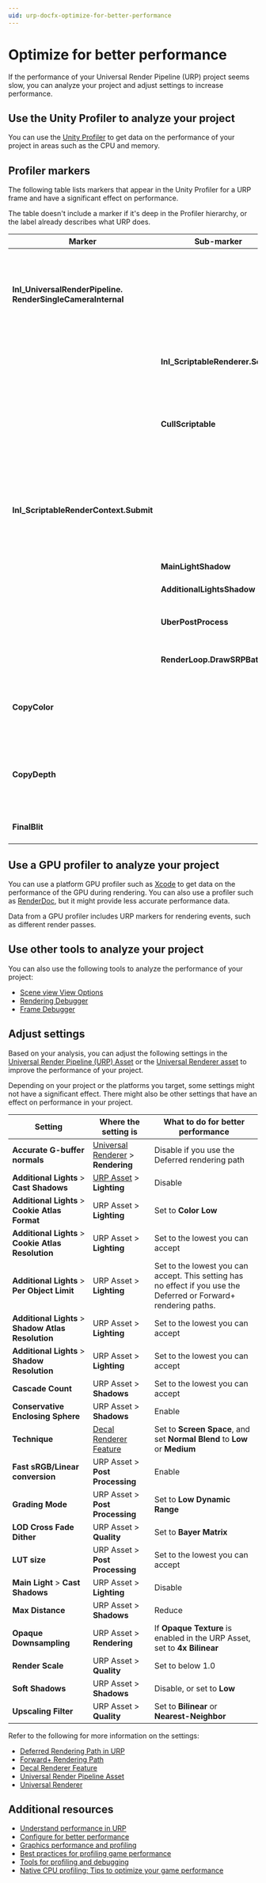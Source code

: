 ```yaml
---
uid: urp-docfx-optimize-for-better-performance
---
```

# Optimize for better performance

If the performance of your Universal Render Pipeline (URP) project seems slow, you can analyze your project and adjust settings to increase performance.

## Use the Unity Profiler to analyze your project

You can use the [Unity Profiler](https://docs.unity3d.com/Manual/Profiler.html) to get data on the performance of your project in areas such as the CPU and memory.

## Profiler markers

The following table lists markers that appear in the Unity Profiler for a URP frame and have a significant effect on performance.

The table doesn't include a marker if it's deep in the Profiler hierarchy, or the label already describes what URP does.

| **Marker** | **Sub-marker** | **Description** |
|-|-|-|
| **Inl_UniversalRenderPipeline. RenderSingleCameraInternal** || URP builds a list of rendering commands in the [`ScriptableRenderContext`](https://docs.unity3d.com/ScriptReference/Rendering.ScriptableRenderContext.html), for a single camera. URP only records rendering commands in this marker, but doesn't yet execute them. The marker includes the camera name, for example **Main Camera**. |
|| **Inl_ScriptableRenderer.Setup** | URP prepares for rendering, for example preparing render textures for the camera and shadow maps. |
|| **CullScriptable** | URP generates a list of GameObjects and lights to render, and culls (excludes) any that are outside the camera's view. The time this takes depends on the number of GameObjects and lights in your scene. |
| **Inl_ScriptableRenderContext.Submit** || URP submits the list of commands in the `ScriptableRenderContext` to the graphics API. This marker might appear more than once if URP submits commands more than once per frame, or you call [`ScriptableRenderContext.Submit`](https://docs.unity3d.com/ScriptReference/Rendering.ScriptableRenderContext.Submit.html) in your own code. |
|| **MainLightShadow** | URP renders a [shadow map](https://docs.unity3d.com/Manual/shadow-mapping.html) for the main Directional Light. |
|| **AdditionalLightsShadow** | URP renders shadow maps for other lights. |
|| **UberPostProcess** | URP renders [post-processing effects](EffectList.md) you enable. This marker contains separate markers for some post-processing effects. |
|| **RenderLoop.DrawSRPBatcher** | URP uses the [Scriptable Render Pipeline Batcher](https://docs.unity3d.com/Manual/SRPBatcher.html) to render one or more batches of objects. |
| **CopyColor** || URP copies the color buffer from one render texture to another. You can disable **Opaque Texture** in the [URP Asset](universalrp-asset.md), so that URP only copies the color buffer if it needs to. |
| **CopyDepth** || URP copies the depth buffer from one render texture to another. You can disable **Depth Texture** in the [URP Asset](universalrp-asset.md) unless you need the depth texture (for example, if you use a shader that uses scene depth). |
| **FinalBlit** || URP copies a render texture to the current camera render target. |

## Use a GPU profiler to analyze your project

You can use a platform GPU profiler such as [Xcode](https://docs.unity3d.com/Manual/XcodeFrameDebuggerIntegration.html) to get data on the performance of the GPU during rendering. You can also use a profiler such as [RenderDoc](https://docs.unity3d.com/Manual/RenderDocIntegration.html), but it might provide less accurate performance data.

Data from a GPU profiler includes URP markers for rendering events, such as different render passes.

## Use other tools to analyze your project

You can also use the following tools to analyze the performance of your project:

- [Scene view View Options](https://docs.unity3d.com/Manual/ViewModes.html)
- [Rendering Debugger](features/rendering-debugger.md)
- [Frame Debugger](https://docs.unity3d.com/Manual/frame-debugger-window.html)

## Adjust settings

Based on your analysis, you can adjust the following settings in the [Universal Render Pipeline (URP) Asset](universalrp-asset.md) or the [Universal Renderer asset](urp-universal-renderer.md) to improve the performance of your project.

Depending on your project or the platforms you target, some settings might not have a significant effect. There might also be other settings that have an effect on performance in your project.

| **Setting** | **Where the setting is** | **What to do for better performance** |
| ------------------------------------------- | ------------------------------ | --------------------------------------------------------------------------- |
| **Accurate G-buffer normals** | [Universal Renderer](urp-universal-renderer.md) > **Rendering** | Disable if you use the Deferred rendering path |
| **Additional Lights** > **Cast Shadows** | [URP Asset](universalrp-asset.md) > **Lighting** | Disable |
| **Additional Lights** > **Cookie Atlas Format** | URP Asset > **Lighting** | Set to **Color Low** |
| **Additional Lights** > **Cookie Atlas Resolution** | URP Asset > **Lighting** | Set to the lowest you can accept |
| **Additional Lights** > **Per Object Limit** | URP Asset > **Lighting** | Set to the lowest you can accept. This setting has no effect if you use the Deferred or Forward+ rendering paths. |
| **Additional Lights** > **Shadow Atlas Resolution** | URP Asset > **Lighting** | Set to the lowest you can accept |
| **Additional Lights** > **Shadow Resolution** | URP Asset > **Lighting** | Set to the lowest you can accept |
| **Cascade Count** | URP Asset > **Shadows** | Set to the lowest you can accept |
| **Conservative Enclosing Sphere** | URP Asset > **Shadows** | Enable |
| **Technique** | [Decal Renderer Feature](renderer-feature-decal.md) | Set to **Screen Space**, and set **Normal Blend** to **Low** or **Medium** |
| **Fast sRGB/Linear conversion** | URP Asset > **Post Processing** | Enable |
| **Grading Mode** | URP Asset > **Post Processing** | Set to **Low Dynamic Range** |
| **LOD Cross Fade Dither** | URP Asset > **Quality** | Set to **Bayer Matrix** |
| **LUT size** | URP Asset > **Post Processing** | Set to the lowest you can accept |
| **Main Light** > **Cast Shadows** | URP Asset > **Lighting** | Disable |
| **Max Distance** | URP Asset > **Shadows** | Reduce |
| **Opaque Downsampling** | URP Asset > **Rendering** | If **Opaque Texture** is enabled in the URP Asset, set to **4x Bilinear** |
| **Render Scale** | URP Asset > **Quality** | Set to below 1.0 |
| **Soft Shadows** | URP Asset > **Shadows** | Disable, or set to **Low** |
| **Upscaling Filter** | URP Asset > **Quality** | Set to **Bilinear** or **Nearest-Neighbor** |

Refer to the following for more information on the settings:

- [Deferred Rendering Path in URP](rendering/deferred-rendering-path.md)
- [Forward+ Rendering Path](rendering/forward-plus-rendering-path.md)
- [Decal Renderer Feature](renderer-feature-decal.md)
- [Universal Render Pipeline Asset](universalrp-asset.md)
- [Universal Renderer](urp-universal-renderer.md)

## Additional resources

- [Understand performance in URP](understand-performance.md)
- [Configure for better performance](configure-for-better-performance.md)
- [Graphics performance and profiling](https://docs.unity3d.com/Manual/graphics-performance-profiling.html)
- [Best practices for profiling game performance](https://unity.com/how-to/best-practices-for-profiling-game-performance)
- [Tools for profiling and debugging](https://unity.com/how-to/profiling-and-debugging-tools)
- [Native CPU profiling: Tips to optimize your game performance](https://resources.unity.com/games/native-cpu-profiling-tips-to-optimize-your-game-performance)
